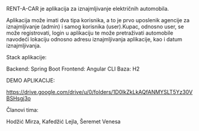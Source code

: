 RENT-A-CAR je aplikacija za iznajmljivanje električnih automobila. 

Aplikacija može imati dva tipa korisnika, a to je prvo uposlenik agencije za iznajmljivanje (admin) i samog korisnika (user).Kupac, odnosno user, se može registrovati,
login u aplikaciju te može pretraživati automobile navodeći lokaciju odnosno adresu iznajmljivanja aplikacije, kao i datum iznajmljivanja.

Stack aplikacije:

Backend: Spring Boot
Frontend: Angular CLI
Baza: H2



DEMO APLIKACIJE: 

https://drive.google.com/drive/u/0/folders/1D0lkZkLkAQfANMYSLT5Yz30VBSHsgj3o


Članovi tima:

Hodžić Mirza,
Kafedžić Lejla,
Šeremet Venesa
